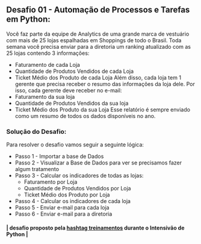 ## Desafio 01 - Automação de Processos e Tarefas em Python:

Você faz parte da equipe de Analytics de uma grande marca de vestuário com mais de 25 lojas espalhadas em Shoppings de todo o Brasil.
Toda semana você precisa enviar para a diretoria um ranking atualizado com as 25 lojas contendo 3 informações:

- Faturamento de cada Loja
- Quantidade de Produtos Vendidos de cada Loja
- Ticket Médio dos Produto de cada Loja
Além disso, cada loja tem 1 gerente que precisa receber o resumo das informações da loja dele. Por isso, cada gerente deve receber no e-mail:
- Faturamento da sua loja
- Quantidade de Produtos Vendidos da sua loja
- Ticket Médio dos Produto da sua Loja
Esse relatório é sempre enviado como um resumo de todos os dados disponíveis no ano.

### Solução do Desafio:

Para resolver o desafio vamos seguir a seguinte lógica:
- Passo 1 - Importar a base de Dados
- Passo 2 - Visualizar a Base de Dados para ver se precisamos fazer algum tratamento
- Passo 3 - Calcular os indicadores de todas as lojas:
  - Faturamento por Loja
  - Quantidade de Produtos Vendidos por Loja
  - Ticket Médio dos Produto por Loja
- Passo 4 - Calcular os indicadores de cada loja
- Passo 5 - Enviar e-mail para cada loja
- Passo 6 - Enviar e-mail para a diretoria


#### | desafio proposto pela [hashtag treinamentos](https://www.hashtagtreinamentos.com/) durante o Intensivão de Python | 
